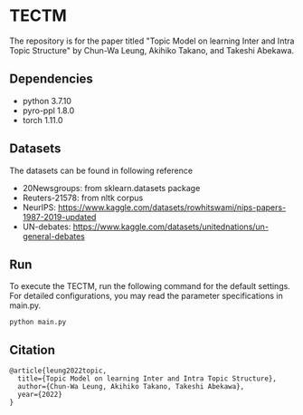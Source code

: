 # TECTM
The repository is for the paper titled "Topic Model on learning Inter and Intra Topic Structure" by 
Chun-Wa Leung, Akihiko Takano, and Takeshi Abekawa.

## Dependencies
+ python 3.7.10
+ pyro-ppl 1.8.0
+ torch 1.11.0

## Datasets
The datasets can be found in following reference
+ 20Newsgroups: from sklearn.datasets package 
+ Reuters-21578: from nltk corpus
+ NeurIPS: https://www.kaggle.com/datasets/rowhitswami/nips-papers-1987-2019-updated
+ UN-debates: https://www.kaggle.com/datasets/unitednations/un-general-debates 


## Run
To execute the TECTM, run the following command for the default settings. 
For detailed configurations, you may read the parameter specifications in main.py. 
```
python main.py
```

## Citation

```
@article{leung2022topic,
  title={Topic Model on learning Inter and Intra Topic Structure},
  author={Chun-Wa Leung, Akihiko Takano, Takeshi Abekawa},
  year={2022}
}